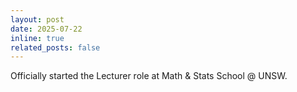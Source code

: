 ```yaml
---
layout: post
date: 2025-07-22
inline: true
related_posts: false
---
```


Officially started the Lecturer role at Math & Stats School @ UNSW.
